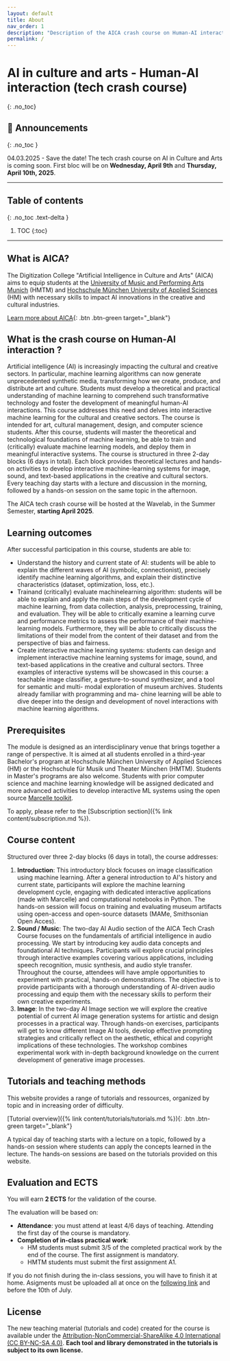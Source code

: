 ```yaml
---
layout: default
title: About
nav_order: 1
description: "Description of the AICA crash course on Human-AI interaction (Summer Semester 2025)"
permalink: /
---
```


# AI in culture and arts -  Human-AI interaction (tech crash course)
{: .no_toc}


## 📰 Announcements
{: .no_toc }

04.03.2025 - Save the date! The tech crash course on AI in Culture and Arts is coming soon. First bloc will be on **Wednesday, April 9th** and **Thursday, April 10th, 2025**.

---

## Table of contents
{: .no_toc .text-delta }

1. TOC
{:toc}

---
## What is AICA? 

The Digitization College "Artificial Intelligence in Culture and Arts" (AICA) aims to equip students at the [University of Music and Performing Arts Munich](https://hmtm.de/) (HMTM) and [Hochschule München University of Applied Sciences](https://www.hm.edu/en/index.en.html) (HM) with necessary skills to impact AI innovations in the creative and cultural industries.

[Learn more about AICA](https://www.wavelab.io/aica/){: .btn .btn-green
 target="_blank"}


## What is the crash course on Human-AI interaction ?

Artificial intelligence (AI) is increasingly impacting the cultural and creative sectors. In particular, machine learning algorithms can now generate unprecedented synthetic media, transforming how we create, produce, and distribute art and culture. Students must develop a theoretical and practical understanding of machine learning to comprehend such transformative technology and foster the development of meaningful human-AI interactions.
This course addresses this need and delves into interactive machine learning for the cultural and creative sectors. The course is intended for art, cultural management, design, and computer science students. After this course, students will master the theoretical and technological foundations of machine learning, be able to train and (critically) evaluate machine learning models, and deploy them in meaningful interactive systems.
The course is structured in three 2-day blocks (6 days in total). Each block provides theoretical lectures and hands-on activities to develop interactive machine-learning systems for image, sound, and text-based applications in the creative and cultural sectors. Every teaching day starts with a lecture and discussion in the morning, followed by a hands-on session on the same topic in the afternoon.

The AICA tech crash course will be hosted at the Wavelab, in the Summer Semester, **starting April 2025**.


## Learning outcomes

After successful participation in this course, students are able to:

- Understand the history and current state of AI: students will be able to explain the different waves of AI (symbolic, connectionist), precisely identify machine learning algorithms, and explain their distinctive characteristics (dataset, optimization, loss, etc.).
- Trainand (critically) evaluate machinelearning algorithm: students will be able to explain and apply the main steps of the development cycle of machine learning, from data collection, analysis, preprocessing, training, and evaluation. They will be able to critically examine a learning curve and performance metrics to assess the performance of their machine-learning models. Furthermore, they will be able to critically discuss the limitations of their model from the content of their dataset and from the perspective of bias and fairness.
- Create interactive machine learning systems: students can design and implement interactive machine learning systems for image, sound, and text-based applications in the creative and cultural sectors. Three examples of interactive systems will be showcased in this course: a teachable image classifier, a gesture-to-sound synthesizer, and a tool for semantic and multi- modal exploration of museum archives. Students already familiar with programming and ma- chine learning will be able to dive deeper into the design and development of novel interactions with machine learning algorithms.

## Prerequisites

The module is designed as an interdisciplinary venue that brings together a range of perspective.
It is aimed at all students enrolled in a third-year Bachelor's program at Hochschule München University of Applied Sciences (HM) or the Hochschule für Musik und Theater München (HMTM). Students in Master's programs are also welcome. Students with prior computer science and machine learning knowledge will be assigned dedicated and more advanced activities to develop interactive ML systems using the open source [Marcelle toolkit](https://marcelle.dev/).

To apply, please refer to the [Subscription section]({% link content/subscription.md %}).

## Course content

Structured over three 2-day blocks (6 days in total), the course addresses:

1. **Introduction**: This introductory block focuses on image classification using machine learning. After a general introduction to AI's history and current state, participants will explore the machine learning development cycle, engaging with dedicated interactive applications (made with Marcelle) and computational notebooks in Python. The hands-on session will focus on training and evaluating museum artifacts using open-access and open-source datasets (MAMe, Smithsonian Open Acces).
2. **Sound / Music**: The two-day AI Audio section of the AICA Tech Crash Course focuses on the fundamentals of artificial intelligence in audio processing. We start by introducing key audio data concepts and foundational AI techniques. Participants will explore crucial principles through interactive examples covering various applications, including speech recognition, music synthesis, and audio style transfer. Throughout the course, attendees will have ample opportunities to experiment with practical, hands-on demonstrations. The objective is to provide participants with a thorough understanding of AI-driven audio processing and equip them with the necessary skills to perform their own creative experiments.
3. **Image**: In the two-day AI Image section we will explore the creative potential of current AI image generation systems for artistic and design processes in a practical way. Through hands-on exercises, participants will get to know different Image AI tools, develop effective prompting strategies and critically reflect on the aesthetic, ethical and copyright implications of these technologies. The workshop combines experimental work with in-depth background knowledge on the current development of generative image processes.

## Tutorials and teaching methods

This website provides a range of tutorials and ressources, organized by topic and in increasing order of difficulty.

[Tutorial overview]({% link content/tutorials/tutorials.md %}){: .btn .btn-green
 target="_blank"}

A typical day of teaching starts with a lecture on a topic, followed by a hands-on session where students can apply the concepts learned in the lecture. The hands-on sessions are based on the tutorials provided on this website.

## Evaluation and ECTS

You will earn **2 ECTS** for the validation of the course.

The evaluation will be based on:
- **Attendance**: you must attend at least 4/6 days of teaching. Attending the first day of the course is mandatory.
- **Completion of in-class practical work**: 
    - HM students must submit 3/5 of the completed practical work by the end of the course. The first assignment is mandatory.
    - HMTM students must submit the first assignment A1.

If you do not finish during the in-class sessions, you will have to finish it at home. Asigments must be uploaded all at once on the [following link](https://syncandshare.lrz.de/preparefilelink?folderID=2T2RaHJC89QbsksttbdtP) and before the 10th of July.

<!-- ## Credits and attributions

The tutorial are based on several **open-source tools and libraries** developed by talented researchers and developers. Without them, this course would not be possible. 
Discover all of them in section [Credits and attributions](/docs/credits){: target="_blank"}. -->

## License

The new teaching material (tutorials and code) created for the course is available under the [Attribution-NonCommercial-ShareAlike 4.0 International (CC BY-NC-SA 4.0)](https://creativecommons.org/licenses/by-nc-sa/4.0/).
**Each tool and library demonstrated in the tutorials is subject to its own license.**
